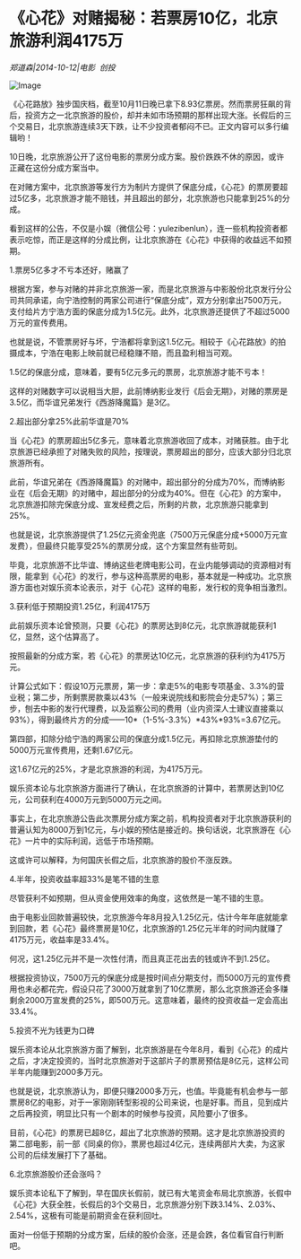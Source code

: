 # 《心花》对赌揭秘：若票房10亿，北京旅游利润4175万

*郑道森|2014-10-12|电影 
                                                创投*

![Image](http://p2.pstatp.com/large/pgc-image/1521175535566d5dcb6b1e5)

《心花路放》独步国庆档，截至10月11日晚已拿下8.93亿票房。然而票房狂飙的背后，投资方之一北京旅游的股价，却并未如市场预期的那样出现大涨。长假后的三个交易日，北京旅游连续3天下跌，让不少投资者郁闷不已。正文内容可以多行编辑哟！

10日晚，北京旅游公开了这份电影的票房分成方案。股价跌跌不休的原因，或许正藏在这份分成方案当中。

在对赌方案中，北京旅游等发行方为制片方提供了保底分成，《心花》的票房要超过5亿多，北京旅游才能不赔钱，并且超出的部分，北京旅游也只能拿到25%的分成。

看到这样的公告，不仅是小娱（微信公号：yulezibenlun），连一些机构投资者都表示吃惊，而正是这样的分成比例，让北京旅游在《心花》中获得的收益远不如预期。

1.票房5亿多才不亏本还好，赌赢了

根据方案，参与对赌的并非北京旅游一家，而是北京旅游与中影股份北京发行分公司共同承诺，向宁浩控制的两家公司进行“保底分成”，双方分别拿出7500万元，支付给片方宁浩方面的保底分成为1.5亿元。此外，北京旅游还提供了不超过5000万元的宣传费用。

也就是说，不管票房好与坏，宁浩都将拿到这1.5亿元。相较于《心花路放》的拍摄成本，宁浩在电影上映前就已经稳赚不赔，而且盈利相当可观。

1.5亿的保底分成，意味着，要有5亿元多元的票房，北京旅游才能不亏本！

这样的对赌数字可以说相当大胆，此前博纳影业发行《后会无期》，对赌的票房是3.5亿，而华谊兄弟发行《西游降魔篇》是3亿。

2.超出部分拿25%此前华谊是70%

当《心花》的票房超出5亿多元，意味着北京旅游收回了成本，对赌获胜。由于北京旅游已经承担了对赌失败的风险，按理说，票房超出的部分，应该大部分归北京旅游所有。

此前，华谊兄弟在《西游降魔篇》的对赌中，超出部分的分成为70%，而博纳影业在《后会无期》的对赌中，超出部分的分成为40%。但在《心花》的方案中，北京旅游扣除完保底分成、宣发经费之后，所剩的片款，北京旅游只能拿到25%。

也就是说，北京旅游提供了1.25亿元资金兜底（7500万元保底分成+5000万元宣发费），但最终只能享受25%的票房分成，这个方案显然有些苛刻。

毕竟，北京旅游不比华谊、博纳这些老牌电影公司，在业内能够调动的资源相对有限，能拿到《心花》的发行，参与这种高票房的电影，基本就是一种成功。北京旅游方面也对娱乐资本论表示，对于《心花》这样的电影，发行权的竞争相当激烈。

3.获利低于预期投资1.25亿，利润4175万

此前娱乐资本论曾预测，只要《心花》的票房达到8亿元，北京旅游就能获利1亿，显然，这个估算高了。

按照最新的分成方案，若《心花》的票房达10亿元，北京旅游的获利约为4175万元。

计算公式如下：假设10万元票房，第一步：拿走5%的电影专项基金、3.3%的营业税；第二步，所剩票房款乘以43%（一般来说院线和影院会分走57%）；第三步，刨去中影的发行代理费，以及监察公司的费用（业内资深人士建议直接乘以93%），得到最终片方的分成——10*（1-5%-3.3%）*43%*93%=3.67亿元。

第四部，扣除分给宁浩的两家公司的保底分成1.5亿元，再扣除北京旅游垫付的5000万元宣传费用，还剩1.67亿元。

这1.67亿元的25%，才是北京旅游的利润，为4175万元。

娱乐资本论与北京旅游方面进行了确认，在北京旅游的计算中，若票房达到10亿元，公司获利在4000万元到5000万元之间。

事实上，在北京旅游公告此次票房分成方案之前，机构投资者对于北京旅游获利的普遍认知为8000万到1亿元，与小娱的预估是接近的。换句话说，北京旅游在《心花》一片中的实际利润，远低于市场预期。

这或许可以解释，为何国庆长假之后，北京旅游的股价不涨反跌。

4.半年，投资收益率超33%是笔不错的生意

尽管获利不如预期，但从资金使用效率的角度，这依然是一笔不错的生意。

由于电影业回款普遍较快，北京旅游今年8月投入1.25亿元，估计今年年底就能拿到回款，若《心花》最终票房是10亿，北京旅游的1.25亿元半年的时间内就赚了4175万元，收益率是33.4%。

何况，这1.25亿元并不是一次性付清，而且真正花出去的钱或许不到1.25亿。

根据投资协议，7500万元的保底分成是按时间点分期支付，而5000万元的宣传费用也未必都花完，假设只花了3000万就拿到了10亿票房，那么北京旅游还会多赚剩余2000万宣发费的25%，即500万元。这意味着，最终的投资收益一定会高出33.4%。

5.投资不光为钱更为口碑

娱乐资本论从北京旅游方面了解到，北京旅游是在今年8月，看到《心花》的成片之后，才决定投资的，当时北京旅游对于这部片子的票房预估是8亿元，这样公司半年内能赚到2000多万元。

也就是说，北京旅游认为，即便只赚2000多万元，也值。毕竟能有机会参与一部票房8亿的电影，对于一家刚刚转型影视的公司来说，也是好事。而且，见到成片之后再投资，明显比只有一个剧本的时候参与投资，风险要小了很多。

目前，《心花》的票房已超8亿，超出了北京旅游的预期。这才是北京旅游投资的第二部电影，前一部《同桌的你》，票房也超过4亿元，连续两部片大卖，为这家公司的后续发展打下了基础。

6.北京旅游股价还会涨吗？

娱乐资本论私下了解到，早在国庆长假前，就已有大笔资金布局北京旅游，长假中《心花》大获全胜，长假后的3个交易日，北京旅游分别下跌3.14%、2.03%、2.54%，这极有可能是前期资金在获利回吐。

面对一份低于预期的分成方案，后续的股价会涨，还是会跌，各位看官自行判断吧。

